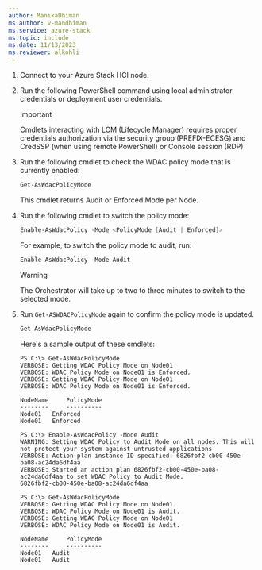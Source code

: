 ```yaml
---
author: ManikaDhiman
ms.author: v-mandhiman
ms.service: azure-stack
ms.topic: include
ms.date: 11/13/2023
ms.reviewer: alkohli
---
```


1. Connect to your Azure Stack HCI node.

1. Run the following PowerShell command using local administrator credentials or deployment user credentials.

   > [!IMPORTANT]
   > Cmdlets interacting with LCM (Lifecycle Manager) requires proper credentials authorization via the security group (PREFIX-ECESG) and CredSSP (when using remote PowerShell) or Console session (RDP)

1. Run the following cmdlet to check the WDAC policy mode that is currently enabled:

   ```powershell
   Get-AsWdacPolicyMode
   ```
   This cmdlet returns Audit or Enforced Mode per Node.
	
1. Run the following cmdlet to switch the policy mode:

   ```powershell
   Enable-AsWdacPolicy -Mode <PolicyMode [Audit | Enforced]>
   ```
   
   For example, to switch the policy mode to audit, run:

   ```powershell
   Enable-AsWdacPolicy -Mode Audit
   ```

   > [!WARNING]
   > The Orchestrator will take up to two to three minutes to switch to the selected mode.

1. Run `Get-ASWDACPolicyMode` again to confirm the policy mode is updated.

   ```powershell
   Get-AsWdacPolicyMode
   ```

   Here's a sample output of these cmdlets:

   ```azurepowershell
   PS C:\> Get-AsWdacPolicyMode
   VERBOSE: Getting WDAC Policy Mode on Node01
   VERBOSE: WDAC Policy Mode on Node01 is Enforced.
   VERBOSE: Getting WDAC Policy Mode on Node01
   VERBOSE: WDAC Policy Mode on Node01 is Enforced.

   NodeName     PolicyMode
   --------     ----------
   Node01 	Enforced
   Node01 	Enforced

   PS C:\> Enable-AsWdacPolicy -Mode Audit
   WARNING: Setting WDAC Policy to Audit Mode on all nodes. This will not protect your system against untrusted applications
   VERBOSE: Action plan instance ID specified: 6826fbf2-cb00-450e-ba08-ac24da6df4aa
   VERBOSE: Started an action plan 6826fbf2-cb00-450e-ba08-ac24da6df4aa to set WDAC Policy to Audit Mode.
   6826fbf2-cb00-450e-ba08-ac24da6df4aa

   PS C:\> Get-AsWdacPolicyMode
   VERBOSE: Getting WDAC Policy Mode on Node01
   VERBOSE: WDAC Policy Mode on Node01 is Audit.
   VERBOSE: Getting WDAC Policy Mode on Node01
   VERBOSE: WDAC Policy Mode on Node01 is Audit.

   NodeName     PolicyMode
   --------     ----------
   Node01 	Audit
   Node01	Audit
   ```
